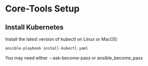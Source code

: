 # Core-Tools Setup

## Install Kubernetes

Install the latest version of kubectl on Linux or MacOS:

```sh
ansible-playbook install-kubectl.yaml

```

You may need either --ask-become-pass or ansible_become_pass

